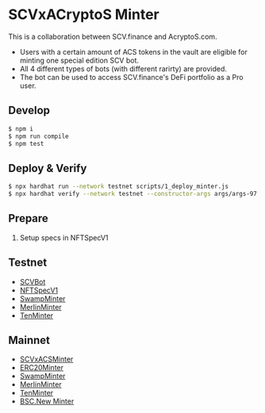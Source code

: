 # SCVxACryptoS Minter

This is a collaboration between SCV.finance and AcryptoS.com.

- Users with a certain amount of ACS tokens in the vault are eligible for
  minting one special edition SCV bot.
- All 4 different types of bots (with different rarirty) are provided.
- The bot can be used to access SCV.finance's DeFi portfolio as a Pro user.

## Develop

```bash
$ npm i
$ npm run compile
$ npm test
```

## Deploy & Verify

```bash
$ npx hardhat run --network testnet scripts/1_deploy_minter.js
$ npx hardhat verify --network testnet --constructor-args args/args-97.js 0x62...
```

## Prepare

1. Setup specs in NFTSpecV1

## Testnet

- [SCVBot](https://testnet.bscscan.com/address/0xe043eabed8b19d21363618e38e0ef8120c0de326)
- [NFTSpecV1](https://testnet.bscscan.com/address/0xab3fb83537931767b6dda82dbd10a954f9267a74)
- [SwampMinter](https://testnet.bscscan.com/address/0x4225C4DAdD6D0363C5641ff7D571e9A068037FF1#code)
- [MerlinMinter](https://testnet.bscscan.com/address/0xc18D73d8085725bD0b97A62a4EdC5b3F65244d13#code)
- [TenMinter]()

## Mainnet

- [SCVxACSMinter](https://bscscan.com/address/0x7EaE203A57ffB625224d2bba6776b3e08E8Fac87#code)
- [ERC20Minter](https://bscscan.com/address/0x71a09D1a2cAEDd5ac00Ef3865F9E7f33D2CAa3Fc#code)
- [SwampMinter](https://bscscan.com/address/0x9B0128D10c300Fe01a40E09EefE8D401d9Db10b1#code)
- [MerlinMinter](https://bscscan.com/address/0xF0170366d0F9571C6d8959df97f1f038E7fEbAd9#code)
- [TenMinter](https://bscscan.com/address/0x537000CD863C0CfCE0ec3eb8103229971260A8Ea#code)
- [BSC.New Minter](https://bscscan.com/address/0x6b3D617A968218d5075E2367Da043e60C01596Ff#code)
